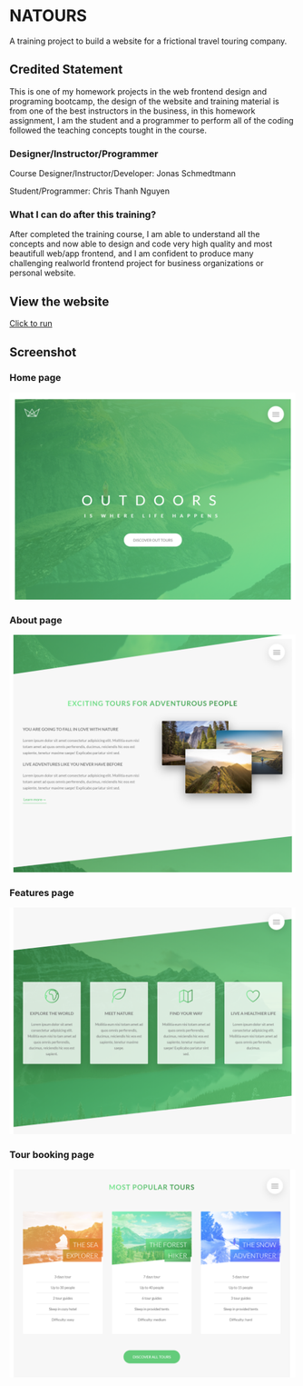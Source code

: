 # NATOURS
A training project to build a website for a frictional travel touring company.

## Credited Statement
This is one of my homework projects in the web frontend design and programing bootcamp, the design of the website and training material is from one of the best instructors in the business, in this homework assignment, I am the student and a programmer to perform all of the coding followed the teaching concepts tought in the course.

### Designer/Instructor/Programmer

Course Designer/Instructor/Developer: Jonas Schmedtmann

Student/Programmer: Chris Thanh Nguyen

### What I can do after this training?
After completed the training course, I am able to understand all the concepts and now able to design and code very high quality and most beautifull web/app frontend, and I am confident to produce many challenging realworld frontend project for business organizations or personal website. 

## View the website
[Click to run](https://monksedo.github.io/natours/)

## Screenshot
### Home page
![](img/natour01.png)
### About page
![](img/natour02.png)
### Features page
![](img/natour03.png)
### Tour booking page
![](img/natour04.png)






